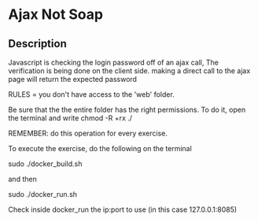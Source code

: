 # Ajax Not Soap

## Description
Javascript is checking the login password off of an ajax call, The verification is being done on the client side.
making a direct call to the ajax page will return the expected password

RULES = you don't have access to the 'web' folder.

Be sure that the the entire folder has the right permissions.
To do it, open the terminal and write
    chmod -R +rx ./

REMEMBER: do this operation for every exercise.

To execute the exercise, do the following on the terminal

  sudo ./docker_build.sh

and then

  sudo ./docker_run.sh

Check inside docker_run the ip:port to use (in this case 127.0.0.1:8085)
